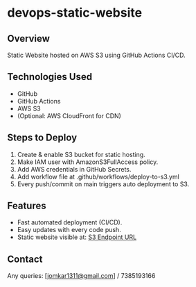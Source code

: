 # devops-static-website

## Overview
Static Website hosted on AWS S3 using GitHub Actions CI/CD.

## Technologies Used
- GitHub
- GitHub Actions
- AWS S3
- (Optional: AWS CloudFront for CDN)

## Steps to Deploy
1. Create & enable S3 bucket for static hosting.
2. Make IAM user with AmazonS3FullAccess policy.
3. Add AWS credentials in GitHub Secrets.
4. Add workflow file at .github/workflows/deploy-to-s3.yml
5. Every push/commit on main triggers auto deployment to S3.

## Features
- Fast automated deployment (CI/CD).
- Easy updates with every code push.
- Static website visible at: [S3 Endpoint URL](http://omkar-staticwebsite-bucket.s3-website.ap-south-1.amazonaws.com)

## Contact
Any queries: [jomkar1311@gmail.com] / 7385193166
